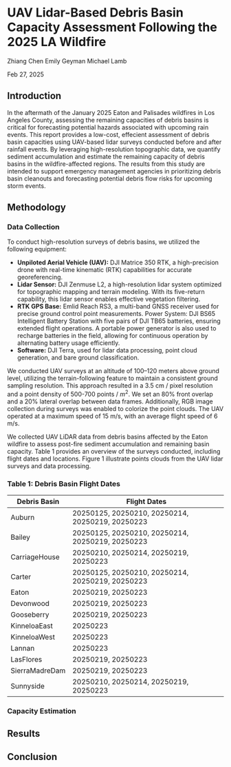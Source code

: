 # UAV Lidar-Based Debris Basin Capacity Assessment Following the 2025 LA Wildfire

Zhiang Chen
Emily Geyman
Michael Lamb

Feb 27, 2025

## Introduction
In the aftermath of the January 2025 Eaton and Palisades wildfires in Los Angeles County, assessing the remaining capacities of debris basins is critical for forecasting potential hazards associated with upcoming rain events. This report provides a low-cost, effecient assessment of debris basin capacities using UAV-based lidar surveys conducted before and after rainfall events. By leveraging high-resolution topographic data, we quantify sediment accumulation and estimate the remaining capacity of debris basins in the wildfire-affected regions. The results from this study are intended to support emergency management agencies in prioritizing debris basin cleanouts and forecasting potential debris flow risks for upcoming storm events.

## Methodology

### Data Collection
To conduct high-resolution surveys of debris basins, we utilized the following equipment:

- **Unpiloted Aerial Vehicle (UAV):** DJI Matrice 350 RTK, a high-precision drone with real-time kinematic (RTK) capabilities for accurate georeferencing.
- **Lidar Sensor:**  DJI Zenmuse L2, a high-resolution lidar system optimized for topographic mapping and terrain modeling. With its five-return capability, this lidar sensor enables effective vegetation filtering. 
- **RTK GPS Base:** Emlid Reach RS3, a multi-band GNSS receiver used for precise ground control point measurements.
Power System: DJI BS65 Intelligent Battery Station with five pairs of DJI TB65 batteries, ensuring extended flight operations. A portable power generator is also used to recharge batteries in the field, allowing for continuous operation by alternating battery usage efficiently.
- **Software:** DJI Terra, used for lidar data processing, point cloud generation, and bare ground classification.

We conducted UAV surveys at an altitude of 100–120 meters above ground level, utilizing the terrain-following feature to maintain a consistent ground sampling resolution. This approach resulted in a 3.5 cm / pixel resolution and a point density of 500-700 points / $m^2$. We set an 80% front overlap and a 20% lateral overlap between data frames. Additionally, RGB image collection during surveys was enabled to colorize the point clouds. The UAV operated at a maximum speed of 15 m/s, with an average flight speed of 6 m/s.

We collected UAV LiDAR data from debris basins affected by the Eaton wildfire to assess post-fire sediment accumulation and remaining basin capacity. Table 1 provides an overview of the surveys conducted, including flight dates and locations. Figure 1 illustrate points clouds from the UAV lidar surveys and data processing. 

### Table 1: Debris Basin Flight Dates

| Debris Basin    | Flight Dates                                      |
|----------------|--------------------------------------------------|
| Auburn        | 20250125, 20250210, 20250214, 20250219, 20250223  |
| Bailey        | 20250125, 20250210, 20250214, 20250219, 20250223  |
| CarriageHouse | 20250210, 20250214, 20250219, 20250223            |
| Carter        | 20250125, 20250210, 20250214, 20250219, 20250223  |
| Eaton         | 20250219, 20250223                                |
| Devonwood     | 20250219, 20250223                                |
| Gooseberry    | 20250219, 20250223                                |
| KinneloaEast  | 20250223                                         |
| KinneloaWest  | 20250223                                         |
| Lannan        | 20250223                                         |
| LasFlores     | 20250219, 20250223                                |
| SierraMadreDam| 20250219, 20250223                                |
| Sunnyside     | 20250210, 20250214, 20250219, 20250223            |



### Capacity Estimation




## Results

## Conclusion